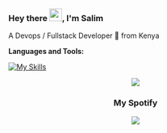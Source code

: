 ### Hey there <img src="https://media.giphy.com/media/hvRJCLFzcasrR4ia7z/giphy.gif" width="25px">, I'm Salim

A Devops / Fullstack Developer 🚀 from Kenya

**Languages and Tools:**


[![My Skills](https://skillicons.dev/icons?i=aws,azure,docker,terraform,jenkins,kubernetes,mysql,react,nextjs,django,ruby,postgres,tailwind,javascript&perline=7)](https://skillicons.dev)

<div align=center >
<img src="https://readme-typing-svg.herokuapp.com?font=Pacifico&size=25&color=FFFFFF&center=true&lines=Hey+👋%2C+I'm+Salim+Mwatsefu.;DevOps+Engineer+/+Full+Stack+Dev;."
/>
  
### My Spotify
<p>
  <a href="https://spotify-github-profile.kittinanx.com/api/view?uid=tkodyqapd40c3d0tfoadra67i&redirect=true">
    <img src="https://spotify-github-profile.kittinanx.com/api/view?uid=tkodyqapd40c3d0tfoadra67i&cover_image=true&theme=novatorem&bar_color=53b14f&bar_color_cover=false"/>
  </a>
  </p>
  </div>
